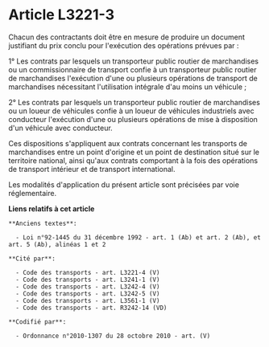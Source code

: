 # Article L3221-3

Chacun des contractants doit être en mesure de produire un document justifiant du prix conclu pour l'exécution des opérations
prévues par :

1° Les contrats par lesquels un transporteur public routier de marchandises ou un commissionnaire de transport confie à un
transporteur public routier de marchandises l'exécution d'une ou plusieurs opérations de transport de marchandises
nécessitant l'utilisation intégrale d'au moins un véhicule ;

2° Les contrats par lesquels un transporteur public routier de marchandises ou un loueur de véhicules confie à un loueur de
véhicules industriels avec conducteur l'exécution d'une ou plusieurs opérations de mise à disposition d'un véhicule avec
conducteur.

Ces dispositions s'appliquent aux contrats concernant les transports de marchandises entre un point d'origine et un point de
destination situé sur le territoire national, ainsi qu'aux contrats comportant à la fois des opérations de transport
intérieur et de transport international.

Les modalités d'application du présent article sont précisées par voie réglementaire.

**Liens relatifs à cet article**

	**Anciens textes**:

	  - Loi n°92-1445 du 31 décembre 1992 - art. 1 (Ab) et art. 2 (Ab), et art. 5 (Ab), alinéas 1 et 2

	**Cité par**:

	  - Code des transports - art. L3221-4 (V)
	  - Code des transports - art. L3241-1 (V)
	  - Code des transports - art. L3242-4 (V)
	  - Code des transports - art. L3242-5 (V)
	  - Code des transports - art. L3561-1 (V)
	  - Code des transports - art. R3242-14 (VD)

	**Codifié par**:

	  - Ordonnance n°2010-1307 du 28 octobre 2010 - art. (V)
